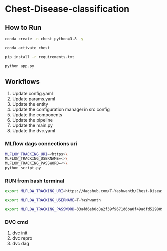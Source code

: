 # Chest-Disease-classification

## How to Run

```bash
conda create -n chest python=3.8 -y
```

```bash
conda activate chest
```

```bash
pip install -r requirements.txt
```

```bash
python app.py
```

## Workflows

1. Update config.yaml
2. Update params.yaml
3. Update the entity
4. Update the configuration manager in src config
5. Update the components
6. Update the pipeline 
7. Update the main.py
8. Update the dvc.yaml 

### MLflow dags connections uri

```bash
MLFLOW_TRACKING_URI=<https>\
MLFLOW_TRACKING_USERNAME=<>\
MLFLOW_TRACKING_PASSWORD=<>\
python script.py
```


### RUN from bash terminal

```bash
export MLFLOW_TRACKING_URI=https://dagshub.com/T-Yashwanth/Chest-Disease-classification.mlflow

export MLFLOW_TRACKING_USERNAME=T-Yashwanth

export MLFLOW_TRACKING_PASSWORD=33add6eb0c8a2f39f9671d6ba0f49adfd5298099

```

### DVC cmd

1. dvc init
2. dvc repro
3. dvc dag